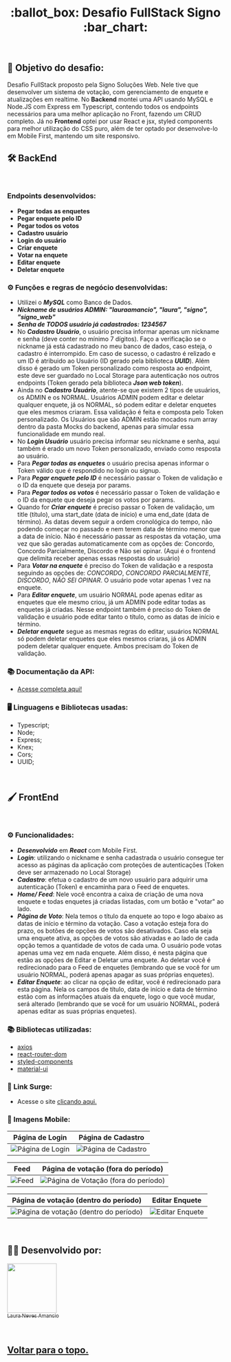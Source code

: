 <h1 align="center">:ballot_box: Desafio FullStack Signo :bar_chart:</h1>

<br>

## :dart: Objetivo do desafio:
Desafio FullStack proposto pela Signo Soluções Web. Nele tive que desenvolver um sistema de votação, com gerenciamento de enquete e atualizações em realtime. No **Backend** montei uma API usando MySQL e Node.JS com Express em Typescript, contendo todos os endpoints necessários para uma melhor aplicação no Front, fazendo um CRUD completo. Já no **Frontend** optei por usar React e jsx, styled components para melhor utilização do CSS puro, além de ter optado por desenvolve-lo em Mobile First, mantendo um site responsivo.

## :hammer_and_wrench: BackEnd
<br>

### Endpoints desenvolvidos:

- **Pegar todas as enquetes** 
- **Pegar enquete pelo ID** 
- **Pegar todos os votos** 
- **Cadastro usuário**
- **Login do usuário** 
- **Criar enquete** 
- **Votar na enquete** 
- **Editar enquete** 
- **Deletar enquete** 

### ⚙️ Funções e regras de negócio desenvolvidas:

- Utilizei o ***MySQL*** como Banco de Dados.
- ***Nickname de usuários ADMIN: "lauraamancio", "laura", "signo", "signo_web"***
- ***Senha de TODOS usuário já cadastrados: 1234567***
- No ***Cadastro Usuário***, o usuário precisa informar apenas um nickname e senha (deve conter no mínimo 7 dígitos). Faço a verificação se o nickname já está cadastrado no meu banco de dados, caso esteja, o cadastro é interrompido. Em caso de sucesso, o cadastro é relizado e um ID é atribuido ao Usuário (ID gerado pela biblioteca ***UUID***). Além disso é gerado um Token personalizado como resposta ao endpoint, este deve ser guardado no Local Storage para autenticação nos outros endpoints (Token gerado pela biblioteca ***Json web token***).
- Ainda no ***Cadastro Usuário***, atente-se que existem 2 tipos de usuários, os ADMIN e os NORMAL. Usuários ADMIN podem editar e deletar qualquer enquete, já os NORMAL, só podem editar e deletar enquetes que eles mesmos criaram. Essa validação é feita e composta pelo Token personalizado.
Os Usuários que são ADMIN estão mocados num array dentro da pasta Mocks do backend, apenas para simular essa funcionalidade em mundo real.
- No ***Login Usuário*** usuário precisa informar seu nickname e senha, aqui também é erado um novo Token personalizado, enviado como resposta ao usuário.
- Para ***Pegar todas as enquetes*** o usuário precisa apenas informar o Token válido que é respondido no login ou signup.
- Para ***Pegar enquete pelo ID*** é necessário passar o Token de validação e o ID da enquete que deseja por params.
- Para ***Pegar todos os votos*** é necessário passar o Token de validação e o ID da enquete que deseja pegar os votos por params.
- Quando for ***Criar enquete*** é preciso passar o Token de validação, um title (título), uma start_date (data de início) e uma end_date (data de término). As datas devem seguir a ordem cronológica do tempo, não podendo começar no passado e nem terem data de término menor que a data de início. Não é necessário passar as respostas da votação, uma vez que são geradas automaticamente com as opções de: Concordo, Concordo Parcialmente, Discordo e Não sei opinar. (Aqui é o frontend que delimita receber apenas essas respostas do usuário)
- Para ***Votar na enquete*** é preciso do Token de validação e a resposta seguindo as opções de: *CONCORDO*, *CONCORDO PARCIALMENTE*, *DISCORDO*, *NÃO SEI OPINAR*. O usuário pode votar apenas 1 vez na enquete.
- Para ***Editar enquete***, um usuário NORMAL pode apenas editar as enquetes que ele mesmo criou, já um ADMIN pode editar todas as enquetes já criadas. Nesse endpoint também é preciso do Token de validação e usuário pode editar tanto o título, como as datas de início e término.
- ***Deletar enquete*** segue as mesmas regras do editar, usuários NORMAL só podem deletar enquetes que eles mesmos criaras, já os ADMIN podem deletar qualquer enquete. Ambos precisam do Token de validação.
<!-- - ***Deletar todos os votos*** é usado para poder deletar  -->

### :books: Documentação da API:
- [Acesse completa aqui!]()

### :desktop_computer: Linguagens e Bibliotecas usadas:
- Typescript;
- Node;
- Express;
- Knex;
- Cors;
- UUID;
<br>

## :paintbrush: FrontEnd
<br>

### ⚙️ Funcionalidades:

- ***Desenvolvido*** em ***React*** com Mobile First.
- ***Login***: utilizando o nickname e senha cadastrada o usuário consegue ter acesso as páginas da aplicação com proteções de autenticações (Token deve ser armazenado no Local Storage)
- ***Cadastro***: efetua o cadastro de um novo usuário para adquirir uma autenticação (Token) e encaminha para o Feed de enquetes.
- ***Home/ Feed***: Nele você encontra a caixa de criação de uma nova enquete e todas enquetes já criadas listadas, com um botão e "votar" ao lado.
- ***Página de Voto***: Nela temos o título da enquete ao topo e logo abaixo as datas de início e término da votação. Caso a votação esteja fora do prazo, os botões de opções de votos são desativados. Caso ela seja uma enquete ativa, as opções de votos são ativadas e ao lado de cada opção temos a quantidade de votos de cada uma. O usuário pode votas apenas uma vez em nada enquete.
Além disso, é nesta página que estão as opções de Editar e Deletar uma enquete. Ao deletar você é redirecionado para o Feed de enquetes (lembrando que se você for um usuário NORMAL, poderá apenas apagar as suas próprias enquetes).
- ***Editar Enquete***: ao clicar na opção de editar, você é redirecionado para esta página. Nela os campos de título, data de início e data de término estão com as informações atuais da enquete, logo o que você mudar, será alterado (lembrando que se você for um usuário NORMAL, poderá apenas editar as suas próprias enquetes).

### :books: Bibliotecas utilizadas:
- [axios](https://github.com/axios/axios)
- [react-router-dom](https://v5.reactrouter.com/)
- [styled-components](https://styled-components.com/)
- [material-ui](https://mui.com/pt/)

### 🔗 Link Surge: 
- Acesse o site [clicando aqui.]()

### 📱 Imagens Mobile:

Página de Login     | Página de Cadastro
:------------------:|:--------------------:
![Página de Login](https://user-images.githubusercontent.com/98964160/184971405-536b1a9d-5eee-4b15-a542-65e4a50871a9.png) | ![Página de Cadastro](https://user-images.githubusercontent.com/98964160/184972329-27ddc7d3-980f-47ef-bbbc-ca58c65df9a5.png)

Feed     | Página de votação (fora do período)
:------------------:|:--------------------:
![Feed](https://user-images.githubusercontent.com/98964160/184972841-6c0aeea5-3f5b-4711-98f7-72f82b37b501.png) | ![Página de Votação (fora do período)](https://user-images.githubusercontent.com/98964160/184973154-75fdb70d-b04f-4ead-9aa0-a36f9ddcd02b.png)

Página de votação (dentro do período)     | Editar Enquete
:------------------:|:--------------------:
![Página de votação (dentro do período)](https://user-images.githubusercontent.com/98964160/184973804-cb6585f5-6d50-4c32-8c2b-a7546ed8d839.png) | ![Editar Enquete](https://user-images.githubusercontent.com/98964160/184974565-d8002783-7150-4120-a49a-a36b95d57a45.png)

<br>

## :woman_technologist: Desenvolvido por:
[<img src="https://avatars.githubusercontent.com/u/98964160?v=4" width=115><br><sub>Laura Neves Amancio</sub>](https://www.linkedin.com/in/laura-amancio-9b3b8b168/)

<br>

<h2>
  <a href='#top'>Voltar para o topo.</a>
</h2>
